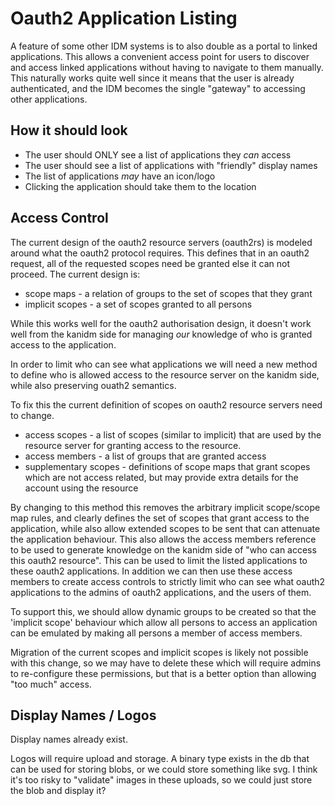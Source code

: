 # Oauth2 Application Listing

A feature of some other IDM systems is to also double as a portal to linked applications. This
allows a convenient access point for users to discover and access linked applications without having
to navigate to them manually. This naturally works quite well since it means that the user is
already authenticated, and the IDM becomes the single "gateway" to accessing other applications.

## How it should look

- The user should ONLY see a list of applications they _can_ access
- The user should see a list of applications with "friendly" display names
- The list of applications _may_ have an icon/logo
- Clicking the application should take them to the location

## Access Control

The current design of the oauth2 resource servers (oauth2rs) is modeled around what the oauth2
protocol requires. This defines that in an oauth2 request, all of the requested scopes need be
granted else it can not proceed. The current design is:

- scope maps - a relation of groups to the set of scopes that they grant
- implicit scopes - a set of scopes granted to all persons

While this works well for the oauth2 authorisation design, it doesn't work well from the kanidm side
for managing _our_ knowledge of who is granted access to the application.

In order to limit who can see what applications we will need a new method to define who is allowed
access to the resource server on the kanidm side, while also preserving ouath2 semantics.

To fix this the current definition of scopes on oauth2 resource servers need to change.

- access scopes - a list of scopes (similar to implicit) that are used by the resource server for
  granting access to the resource.
- access members - a list of groups that are granted access
- supplementary scopes - definitions of scope maps that grant scopes which are not access related,
  but may provide extra details for the account using the resource

By changing to this method this removes the arbitrary implicit scope/scope map rules, and clearly
defines the set of scopes that grant access to the application, while also allow extended scopes to
be sent that can attenuate the application behaviour. This also allows the access members reference
to be used to generate knowledge on the kanidm side of "who can access this oauth2 resource". This
can be used to limit the listed applications to these oauth2 applications. In addition we can then
use these access members to create access controls to strictly limit who can see what oauth2
applications to the admins of oauth2 applications, and the users of them.

To support this, we should allow dynamic groups to be created so that the 'implicit scope' behaviour
which allow all persons to access an application can be emulated by making all persons a member of
access members.

Migration of the current scopes and implicit scopes is likely not possible with this change, so we
may have to delete these which will require admins to re-configure these permissions, but that is a
better option than allowing "too much" access.

## Display Names / Logos

Display names already exist.

Logos will require upload and storage. A binary type exists in the db that can be used for storing
blobs, or we could store something like svg. I think it's too risky to "validate" images in these
uploads, so we could just store the blob and display it?
